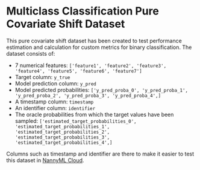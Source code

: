 # Multiclass Classification Pure Covariate Shift Dataset

This pure covariate shift dataset has been created to test performance estimation and calculation for custom metrics for binary classification.
The dataset consists of:

- 7 numerical features: `['feature1', 'feature2', 'feature3', 'feature4', 'feature5', 'feature6', 'feature7']`
- Target column: `y_true`
- Model prediction column: `y_pred`
- Model predicted probabilities: `['y_pred_proba_0', 'y_pred_proba_1', 'y_pred_proba_2', 'y_pred_proba_3', 'y_pred_proba_4',]`
- A timestamp column: `timestamp`
- An identifier column: `identifier`
- The oracle probabilities from which the target values have been sampled: `['estimated_target_probabilities_0', 'estimated_target_probabilities_1', 'estimated_target_probabilities_2', 'estimated_target_probabilities_3', 'estimated_target_probabilities_4',]`

Columns such as timestamp and identifier are there to make it easier to test this dataset in [NannyML Cloud](https://docs.nannyml.com/cloud).
